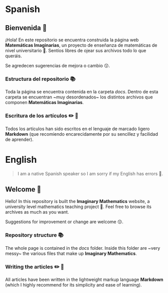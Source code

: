# Spanish

## Bienvenida 👋

¡Hola! En este repositorio se encuentra construida la página web **Matemáticas Imaginarias**, un proyecto de enseñanza de matemáticas de nivel universitario 🏦. Sentíos libres de ojear sus archivos todo lo que queráis. 

Se agredecen sugerencias de mejora o cambio 😗.

### Estructura del repositorio 📚

Toda la página se encuentra contenida en la carpeta *docs*. Dentro de esta carpeta se encuentran ~muy desordenados~ los distintos archivos que componen **Matemáticas Imaginarias**.

### Escritura de los artículos ✏️ 📄

Todos los artículos han sido escritos en el lenguaje de marcado ligero **Markdown** (que recomiendo encarecidamente por su sencillez y facilidad de aprender).

# English

> I am a native Spanish speaker so I am sorry if my English has errors 😬.

## Welcome 👋

Hello! In this repository is built the **Imaginary Mathematics** website, a university level mathematics teaching project 🏦. Feel free to browse its archives as much as you want. 

Suggestions for improvement or change are welcome 😗.

### Repository structure 📚

The whole page is contained in the *docs* folder. Inside this folder are ~very messy~ the various files that make up **Imaginary Mathematics**.

### Writing the articles ✏️ 📄

All articles have been written in the lightweight markup language **Markdown** (which I highly recommend for its simplicity and ease of learning).
